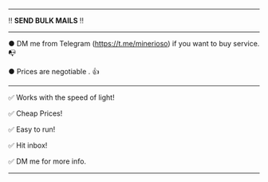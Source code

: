 ---------------------------------------------------------------------------------------------------------------

‼ **SEND BULK MAILS** ‼

---------------------------------------------------------------------------------------------------------------

● DM me from Telegram (https://t.me/minerioso) if you want to buy service. 📭

● Prices are negotiable . 👍

---------------------------------------------------------------------------------------------------------------

✅ Works with the speed of light!

✅ Cheap Prices!

✅ Easy to run!

✅ Hit inbox!





✅ DM me for more info.

---------------------------------------------------------------------------------------------------------------

